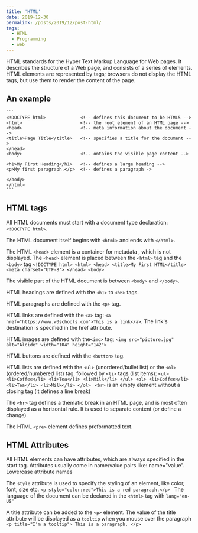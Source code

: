 ```yaml
---
title: 'HTML'
date: 2019-12-30
permalink: /posts/2019/12/post-html/
tags:
  - HTML
  - Programming
  - web
---
```


HTML standards for the Hyper Text Markup Language for Web pages. It describes the structure of a Web page, and consists of a series of elements. HTML elements are represented by tags; browsers do not display the HTML tags, but use them to render the content of the page. 


## An example

	```
	<!DOCTYPE html>             <!-- defines this document to be HTML5 -->
	<html>                      <!-- the root element of an HTML page -->
	<head>                      <!-- meta information about the document -->
	<title>Page Title</title>   <!-- specifies a title for the document -->
	</head>
	<body>                      <!-- ontains the visible page content -->

	<h1>My First Heading</h1>   <!-- defines a large heading -->
	<p>My first paragraph.</p>  <!-- defines a paragraph ->

	</body>
	</html> 
	```

## HTML tags

All HTML documents must start with a document type declaration: `<!DOCTYPE html>`.

The HTML document itself begins with `<html>` and ends with `</html>`.

The HTML `<head>` element is a container for metadata , which is not displayed. The `<head>` element is placed between the `<html>` tag and the `<body>` tag
	```
	<!DOCTYPE html>
	<html>
	<head>
	  <title>My First HTML</title>
	  <meta charset="UTF-8">
	</head>
	<body>
	```

The visible part of the HTML document is between `<body>` and `</body>`. 

HTML headings are defined with the `<h1>` to `<h6>` tags.

HTML paragraphs are defined with the `<p>` tag.

HTML links are defined with the `<a>` tag: ` <a href="https://www.w3schools.com">This is a link</a> `. The link's destination is specified in the href attribute.

HTML images are defined with the`<img>` tag; ` <img src="picture.jpg" alt="Alcide" width="104" height="142"> `

HTML buttons are defined with the `<button>` tag.

HTML lists are defined with the `<ul>` (unordered/bullet list) or the `<ol>` (ordered/numbered list) tag, followed by `<li>` tags (list items):
	```
	 <ul>
	  <li>Coffee</li>
	  <li>Tea</li>
	  <li>Milk</li>
	</ul>
	<ol>
	  <li>Coffee</li>
	  <li>Tea</li>
	  <li>Milk</li>
	</ol> 
	```
`<br>` is an empty element without a closing tag (it defines a line break)

The `<hr>` tag defines a thematic break in an HTML page, and is most often displayed as a horizontal rule. It is used to separate content (or define a change). 

The HTML `<pre>` element defines preformatted text.

## HTML Attributes

All HTML elements can have attributes, which are always specified in the start tag. Attributes usually come in name/value pairs like: name="value". Lowercase attribute names

The `style` attribute is used to specify the styling of an element, like color, font, size etc.
	```
	 <p style="color:red">This is a red paragraph.</p> 
	```
The language of the document can be declared in the `<html>` tag with `lang="en-US"`

A title attribute can be added to the `<p>` element. The value of the title attribute will be displayed as a `tooltip` when you mouse over the paragraph
	```
	 <p title="I'm a tooltip">
	This is a paragraph.
	</p> 
	```



















